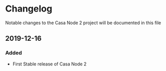 # Changelog
Notable changes to the Casa Node 2 project will be documented in this file

## 2019-12-16
### Added
- First Stable release of Casa Node 2
